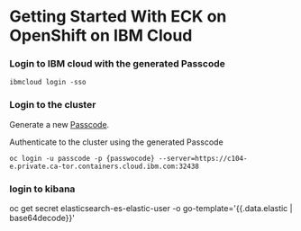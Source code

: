 # Getting Started With ECK on OpenShift on IBM Cloud

### Login to IBM cloud with the generated Passcode 
```
ibmcloud login -sso
```

### Login to the cluster

Generate a new [Passcode](https://iam.cloud.ibm.com/identity/passcode).

Authenticate to the cluster using the generated Passcode
```
oc login -u passcode -p {passwocode} --server=https://c104-e.private.ca-tor.containers.cloud.ibm.com:32438
```

### login to kibana
oc get secret elasticsearch-es-elastic-user -o go-template='{{.data.elastic | base64decode}}'
